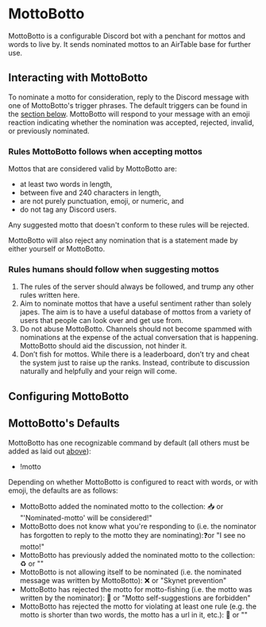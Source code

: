# MottoBotto
MottoBotto is a configurable Discord bot with a penchant for mottos and words to live by. It sends nominated mottos to an AirTable base for further use.

## Interacting with MottoBotto

To nominate a motto for consideration, reply to the Discord message with one of MottoBotto's trigger phrases. The default triggers can be found in the [section below](#mottobottos-defaults). MottoBotto will respond to your message with an emoji reaction indicating whether the nomination was accepted, rejected, invalid, or previously nominated.

### Rules MottoBotto follows when accepting mottos

Mottos that are considered valid by MottoBotto are:

* at least two words in length,
* between five and 240 characters in length,
* are not purely punctuation, emoji, or numeric, and
* do not tag any Discord users.

Any suggested motto that doesn't conform to these rules will be rejected. 

MottoBotto will also reject any nomination that is a statement made by either yourself or MottoBotto.

### Rules humans should follow when suggesting mottos
1. The rules of the server should always be followed, and trump any other rules written here.
2. Aim to nominate mottos that have a useful sentiment rather than solely japes. The aim is to have a useful database of mottos from a variety of users that people can look over and get use from.
3. Do not abuse MottoBotto. Channels should not become spammed with nominations at the expense of the actual conversation that is happening. MottoBotto should aid the discussion, not hinder it.
4. Don’t fish for mottos. While there is a leaderboard, don’t try and cheat the system just to raise up the ranks. Instead, contribute to discussion naturally and helpfully and your reign will come.

## Configuring MottoBotto

## MottoBotto's Defaults
MottoBotto has one recognizable command by default (all others must be added as laid out [above](#configuring-mottobotto)):
* !motto

Depending on whether MottoBotto is configured to react with words, or with emoji, the defaults are as follows:
* MottoBotto added the nominated motto to the collection: 📥 or "'Nominated-motto' will be considered!"
* MottoBotto does not know what you're responding to (i.e. the nominator has forgotten to reply to the motto they are nominating):❓or "I see no motto!"
* MottoBotto has previously added the nominated motto to the collection: ♻️ or ""
* MottoBotto is not allowing itself to be nominated (i.e. the nominated message was written by MottoBotto): ❌ or "Skynet prevention"
* MottoBotto has rejected the motto for motto-fishing (i.e. the motto was written by the nominator): 🎣 or "Motto self-suggestions are forbidden"
* MottoBotto has rejected the motto for violating at least one rule (e.g. the motto is shorter than two words, the motto has a url in it, etc.): 🙅 or ""